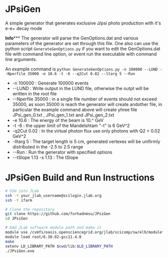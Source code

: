 # JPsiGen
A simple generator that generates exclusive J/psi photo production with it's e-e+ decay mode

********************Info***********************
The generator will parse the GenOptions.dat and various parameters of the generator
are set through this file.
One also can use the python script `GenerateGenOptions.py` if you want to 
edit the GenOptions.dat file with command line option, or event run the executable with command line arguments.

An example command is 
`python GenerateGenOptions.py -n 100000 --LUND --Nperfile 35000 -e 10.6 -t -6 --q2Cut 0.02 --ltarg 5 --Run`

* -n 100000             :   Generate 100000 events
* --LUND                :   Write output in the LUND file, otherwise the outpt will be written in the root file
* --Nperfile 35000      :   in a single file number of events should not exceed 35000, as soon 35000 is reach the generator                                 will create andother file, in particular the example command above will create yhree file                                       JPsi_gen_0.txt , JPsi_gen_1.txt and JPsi_gen_2.txt
* -e 10.6               :   The energy of the beam is 10.^ GeV
* -t -6                 :   the upper limit of the Mandelshtam "-t" is 6 GeV^2
* -q2Cut 0.02           :   In the virtual photon flux use only photons with Q2 < 0.02 GeV^2
* -lltarg 5             :   The target length is 5 cm, generated vertexes will be unifirmly distributed in the -2.5 to 2.5                               range
* --Run                 :   Run the generator with specified options
* --tSlope 1.13 -s 1.13 :   The tSlope


# JPsiGen Build and Run Instructions
```bash
# SSH into JLab
ssh -Y your_jlab_username@scilogin.jlab.org
ssh -Y ifarm

# Clone the repository
git clone https://github.com/forhadnmsu/JPsiGen
cd JPsiGen

# Add JLab software module path and make it
module use /cvmfs/oasis.opensciencegrid.org/jlab/scicomp/sw/el9/modulefiles
module load root/6.30.02-gcc11.4.0
make
setenv LD_LIBRARY_PATH $cwd/lib:$LD_LIBRARY_PATH
./JPsiGen.exe
